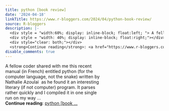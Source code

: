 ```yaml
---
title: python [book review]
date: '2024-04-18'
linkTitle: https://www.r-bloggers.com/2024/04/python-book-review/
source: R-bloggers
description: |-
  <div style = "width:60%; display: inline-block; float:left; "> A fellow coder shared with me this recent manual (in French) entitled python (for the computer language, not the snake) written by Nathalie Azoulai  as he found it an interesting literary (if not computer) program. It parses rather quickly and I compiled it in one single run on my way ...</div>
  <div style = "width: 40%; display: inline-block; float:right;"></div>
  <div style="clear: both;"></div>
  <strong>Continue reading</strong>: <a href="https://www.r-bloggers.com/2024/04/python-book-review/">python [book ...
disable_comments: true
---
```

<div style = "width:60%; display: inline-block; float:left; "> A fellow coder shared with me this recent manual (in French) entitled python (for the computer language, not the snake) written by Nathalie Azoulai  as he found it an interesting literary (if not computer) program. It parses rather quickly and I compiled it in one single run on my way ...</div>
<div style = "width: 40%; display: inline-block; float:right;"></div>
<div style="clear: both;"></div>
<strong>Continue reading</strong>: <a href="https://www.r-bloggers.com/2024/04/python-book-review/">python [book ...